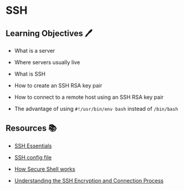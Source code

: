 # SSH

## Learning Objectives :pen:

- What is a server

- Where servers usually live

- What is SSH

- How to create an SSH RSA key pair

- How to connect to a remote host using an SSH RSA key pair

- The advantage of using `#!/usr/bin/env bash` instead of `/bin/bash`

## Resources :books:

- [SSH Essentials](https://www.digitalocean.com/community/tutorials/ssh-essentials-working-with-ssh-servers-clients-and-keys)

- [SSH config file](https://www.ssh.com/academy/ssh/config)

- [How Secure Shell works](https://www.youtube.com/watch?v=ORcvSkgdA58)

- [Understanding the SSH Encryption and Connection Process](https://www.digitalocean.com/community/tutorials/understanding-the-ssh-encryption-and-connection-process)
